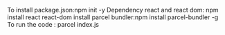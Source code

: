 
To install package.json:npm init -y
Dependency react and react dom:
npm install react react-dom
install parcel bundler:npm install parcel-bundler -g
To run the code : parcel index.js
